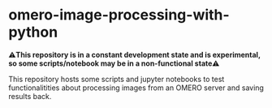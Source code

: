 # omero-image-processing-with-python

:warning:**This repository is in a constant development state and is experimental, so some scripts/notebook may be in a non-functional state**:warning:

This repository hosts some scripts and jupyter notebooks to test functionalitities about processing images from an OMERO server and saving results back.

